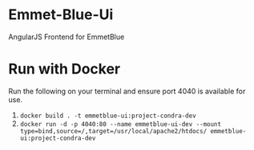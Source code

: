 # Emmet-Blue-Ui
AngularJS Frontend for EmmetBlue

# Run with Docker
Run the following on your terminal and ensure port 4040 is available for use.

1. `docker build . -t emmetblue-ui:project-condra-dev`
2. `docker run -d -p 4040:80 --name emmetblue-ui-dev --mount type=bind,source=/,target=/usr/local/apache2/htdocs/ emmetblue-ui:project-condra-dev`
